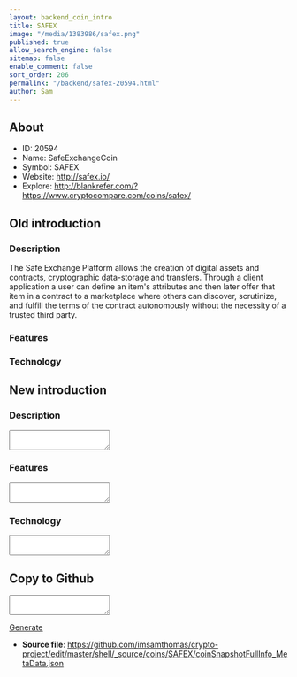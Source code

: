 ```yaml
---
layout: backend_coin_intro
title: SAFEX
image: "/media/1383986/safex.png"
published: true
allow_search_engine: false
sitemap: false
enable_comment: false
sort_order: 206
permalink: "/backend/safex-20594.html"
author: Sam
---
```


## About

- ID: 20594
- Name: SafeExchangeCoin
- Symbol: SAFEX
- Website: http://safex.io/
- Explore: http://blankrefer.com/?https://www.cryptocompare.com/coins/safex/


## Old introduction

### Description

<p>The Safe Exchange Platform allows the creation of digital assets and contracts, cryptographic data-storage and transfers. Through a client application a user can define an item&#39;s attributes and then later offer that item in a contract to a marketplace where others can discover, scrutinize, and fulfill the terms of the contract autonomously without the necessity of a trusted third party.</p>

### Features


### Technology




## New introduction


### Description
<textarea id="meta_description" name="description"></textarea>

### Features
<textarea id="meta_features" name="features"></textarea>

### Technology
<textarea id="meta_technology" name="technology"></textarea>


## Copy to Github

<textarea id="coinsnapshotfullinfo_metadata"></textarea>

<a href="#gen" onclick="generateMetaDatJson()">Generate</a>

- **Source file**: <a href="https://github.com/imsamthomas/crypto-project/edit/master/shell/_source/coins/SAFEX/coinSnapshotFullInfo_MetaData.json">https://github.com/imsamthomas/crypto-project/edit/master/shell/_source/coins/SAFEX/coinSnapshotFullInfo_MetaData.json</a>

